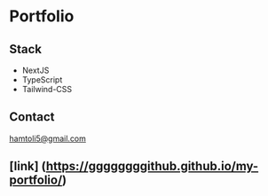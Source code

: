 # Portfolio

## Stack

- NextJS
- TypeScript
- Tailwind-CSS

## Contact

hamtoli5@gmail.com

## [link] (https://ggggggggithub.github.io/my-portfolio/)
